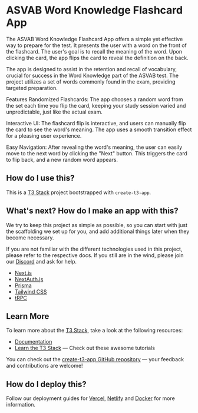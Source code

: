 # ASVAB Word Knowledge Flashcard App

The ASVAB Word Knowledge Flashcard App offers a simple yet effective way to prepare for the test. It presents the user with a word on the front of the flashcard. The user's goal is to recall the meaning of the word. Upon clicking the card, the app flips the card to reveal the definition on the back.

The app is designed to assist in the retention and recall of vocabulary, crucial for success in the Word Knowledge part of the ASVAB test. The project utilizes a set of words commonly found in the exam, providing targeted preparation.

Features
Randomized Flashcards: The app chooses a random word from the set each time you flip the card, keeping your study session varied and unpredictable, just like the actual exam.

Interactive UI: The flashcard flip is interactive, and users can manually flip the card to see the word's meaning. The app uses a smooth transition effect for a pleasing user experience.

Easy Navigation: After revealing the word's meaning, the user can easily move to the next word by clicking the "Next" button. This triggers the card to flip back, and a new random word appears.

## How do I use this?

This is a [T3 Stack](https://create.t3.gg/) project bootstrapped with `create-t3-app`.

## What's next? How do I make an app with this?

We try to keep this project as simple as possible, so you can start with just the scaffolding we set up for you, and add additional things later when they become necessary.

If you are not familiar with the different technologies used in this project, please refer to the respective docs. If you still are in the wind, please join our [Discord](https://t3.gg/discord) and ask for help.

- [Next.js](https://nextjs.org)
- [NextAuth.js](https://next-auth.js.org)
- [Prisma](https://prisma.io)
- [Tailwind CSS](https://tailwindcss.com)
- [tRPC](https://trpc.io)

## Learn More

To learn more about the [T3 Stack](https://create.t3.gg/), take a look at the following resources:

- [Documentation](https://create.t3.gg/)
- [Learn the T3 Stack](https://create.t3.gg/en/faq#what-learning-resources-are-currently-available) — Check out these awesome tutorials

You can check out the [create-t3-app GitHub repository](https://github.com/t3-oss/create-t3-app) — your feedback and contributions are welcome!

## How do I deploy this?

Follow our deployment guides for [Vercel](https://create.t3.gg/en/deployment/vercel), [Netlify](https://create.t3.gg/en/deployment/netlify) and [Docker](https://create.t3.gg/en/deployment/docker) for more information.
